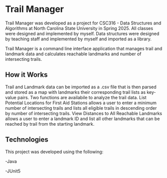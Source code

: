 # Trail Manager
Trail Manager was developed as a project for CSC316 - Data Structures and Algorithms at North Carolina State University in Spring 2025. All classes were designed and implemented by myself. Data structures were designed by teaching staff and implemented by myself and imported as a library.

Trail Manager is a command line interface application that manages trail and landmark data and calculates reachable landmarks and number of intersecting trails. 

## How it Works
Trail and Landmark data can be imported as a .csv file that is then parsed and stored as a map with landmarks their corresponding trail lists as key-value pairs. Two functions are availabile to analyze the trail data. List Potential Locations for First Aid Stations allows a user to enter a minimum number of intersecting trails and lists all eligible trails in descending order by number of intersecting trails. View Distances to All Reachable Landmarks allows a user to enter a landmark ID and list all other landmarks that can be reached by trail from the starting landmark. 

## Technologies
This project was developed using the following:

-Java

-JUnit5

